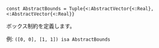 ```
const AbstractBounds = Tuple{<:AbstractVector{<:Real}, <:AbstractVector{<:Real}}
```

ボックス制約を定義します。

例: `([0, 0], [1, 1]) isa AbstractBounds`
